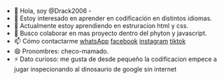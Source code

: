 - 👋 Hola, soy @Drack2006 -
- 👀 Estoy interesado en aprender en codificación en distintos idiomas.
- 🌱 Actualmente estoy aprendiendo en estruracion html y css.
- 💞️ Busco colaborar en mas proyecto dentro del phyton y javascript.
- 📫 Cómo contactarme
           [whatsApp](https://api.whatsapp.com/send?phone=161622602318&amp;text=hola%20soy%20del%20proyecto%F0%9F%98%8C)
           [facebook](https://www.facebook.com/profile.php?id=100080017104819SSss)
					 [instagram](https://www.instagram.com/serdream?igsh=MTY2Nm91dzBydGw4bw==)
           [tiktok](https://www.tiktok.com/@sergio.raul.marti41)
- 😄 Pronombres: checo-mamado.
- ⚡ Dato curioso: me gusta de desde pequeño la codificacion empece a jugar inspecionando al dinosaurio de google sin internet
<!---
Drack2006/Drack2006 is a ✨ special ✨ repository because its `README.md` (this file) appears on your GitHub profile.
You can click the Preview link to take a look at your changes.
--->
